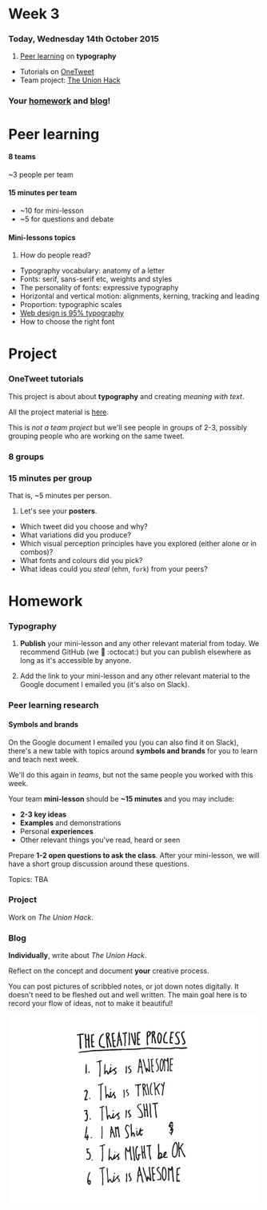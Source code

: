 # Week 3

### Today, Wednesday 14th October 2015

1. [Peer learning](#peer-learning) on **typography** 
* Tutorials on [OneTweet](#project)   
* Team project: [The Union Hack](#team-project)

### Your [homework](#homework) and [blog](#blog)!


# Peer learning

<!-- 

Talk about transferable life skills?

Have a quick convo about feedback from last week (they should have blogged about this)

-->

<!--### Let the peer learning begin-->

#### 8 teams

~3 people per team 

#### 15 minutes per team

* ~10 for mini-lesson 
* ~5 for questions and debate

#### Mini-lessons topics

1. How do people read? 
* Typography vocabulary: anatomy of a letter
* Fonts: serif, sans-serif etc, weights and styles 
* The personality of fonts: expressive typography
* Horizontal and vertical motion: alignments, kerning, tracking and leading 
* Proportion: typographic scales
* [Web design is 95% typography](https://ia.net/know-how/the-web-is-all-about-typography-period) 
* How to choose the right font


# Project

### OneTweet tutorials

This project is about about **typography** and creating *meaning with text*.

All the project material is [here](../../projects/one-tweet).

This is *not a team project* but we'll see people in groups of 2-3, possibly grouping people who are working on the same tweet.

### 8 groups

### 15 minutes per group 

That is, ~5 minutes per person.

1. Let's see your **posters**.
* Which tweet did you choose and why?
* What variations did you produce? 
* Which visual perception principles have you explored (either alone or in combos)?
* What fonts and colours did you pick?
* What ideas could you *steal* (ehm, `fork`) from your peers?


# Homework

### Typography

1. **Publish** your mini-lesson and any other relevant material from today. We recommend GitHub (we :green_heart: :octocat:) but you can publish elsewhere as long as it's accessible by anyone.

2. Add the link to your mini-lesson and any other relevant material to the Google document I emailed you (it's also on Slack).

### Peer learning research

#### Symbols and brands

On the Google document I emailed you (you can also find it on Slack), there's a new table with topics around **symbols and brands** for you to learn and teach next week.

We'll do this again in *teams*, but not the same people you worked with this week.

Your team **mini-lesson** should be **~15 minutes** and you may include:

* **2-3 key ideas**
* **Examples** and demonstrations
* Personal **experiences**
* Other relevant things you've read, heard or seen

Prepare **1-2 open questions to ask the class**. After your mini-lesson, we will have a short group discussion around these questions.

Topics: TBA

<!--1. How do people **read**? 
* **Typography vocabulary**: anatomy of a letter  
* **Fonts**: serif, sans-serif etc, weights and styles (also check out the [type shape game](http://shape.method.ac/)) 
* The personality of fonts: **expressive typography**
* Horizontal and vertical **motion**: alignments, kerning, tracking and leading (also check out the [kerning game](http://type.method.ac/))
* **Proportion**: typographic scales
* [Web design 95% typography](https://ia.net/know-how/the-web-is-all-about-typography-period)
* How to **choose the right font** (among other things, check out [WhatFont](http://chengyinliu.com/whatfont.html))


[This means this, this means that: a user's guide to semiotics](https://learningresources.rave.ac.uk/client/en_GB/studyzone/search/detailnonmodal/ent:$002f$002fSD_ILS$002f0$002fSD_ILS:14723/one?qu=this+means+this+this+means+that&te=ILS)-->

### Project 

Work on *The Union Hack*.

### Blog 

**Individually**, write about *The Union Hack*. 

Reflect on the concept and document **your** creative process. 

You can post pictures of scribbled notes, or jot down notes digitally. It doesn't need to be fleshed out and well written. The main goal here is to record your flow of ideas, not to make it beautiful!

[![](assets/the-creative-process.jpg)](https://dribbble.com/shots/1826840--lunchtimedrawings-The-Creative-Process)